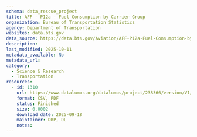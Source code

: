 ```yaml
---
schema: data_rescue_project 
title: AFF - P12a - Fuel Consumption by Carrier Group
organization: Bureau of Transportation Statistics
agency: Department of Transportation
websites: data.bts.gov
data_source: https://data.bts.gov/Aviation/AFF-P12a-Fuel-Consumption-by-Carrier-Group/33xp-y9fx/about_data
description: 
last_modified: 2025-10-11
metadata_available: No
metadata_url: 
category:
  - Science & Research 
  - Transportation 
resources:
  - id: 1310
    url: https://www.datalumos.org/datalumos/project/238366/version/V1/view
    format: CSV, PDF
    status: Finished
    size: 0.0002
    download_date: 2025-09-18
    maintainer: DRP, DL
    notes: 
---
```

